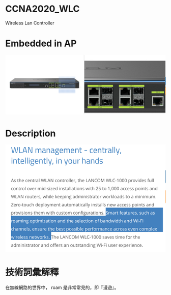 # CCNA2020_WLC
Wireless Lan Controller

# Embedded in AP

![wlc](https://raw.githubusercontent.com/QueenieCplusplus/CCNA2020_WLC/master/WLanC-1.png)

# Description

![wlanc](https://raw.githubusercontent.com/QueenieCplusplus/CCNA2020_WLC/master/WLC-3.png)

# 技術詞彙解釋

在無線網路的世界中， roam 是非常常見的，即『漫遊』。
